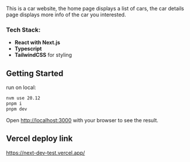 This is a car website, the home page displays a list of cars, the car details page displays more info of the car you interested.

### Tech Stack:

- **React with Next.js**
- **Typescript**
- **TailwindCSS** for styling

## Getting Started

run on local:

```bash
nvm use 20.12
pnpm i
pnpm dev
```

Open [http://localhost:3000](http://localhost:3000) with your browser to see the result.

## Vercel deploy link

https://next-dev-test.vercel.app/
